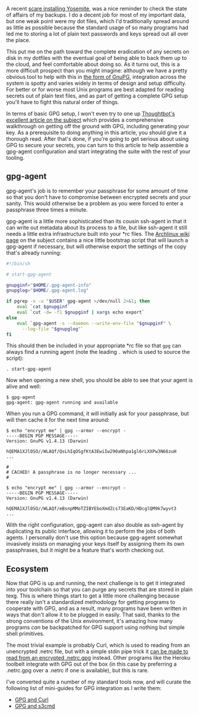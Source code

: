 A recent [scare installing Yosemite](/fragments/yosemite-progress), was a nice reminder to check the state of affairs of my backups. I do a decent job for most of my important data, but one weak point were my dot files, which I'd traditionally spread around as little as possible because the standard usage of so many programs had led me to storing a lot of plain text passwords and keys spread out all over the place.

This put me on the path toward the complete eradication of any secrets on disk in my dotfiles with the eventual goal of being able to back them up to the cloud, and feel comfortable about doing so. As it turns out, this is a more difficult prospect than you might imagine: although we have a pretty obvious tool to help with this in [the form of GnuPG](https://wiki.archlinux.org/index.php/GnuPG), integration across the system is spotty and varies widely in terms of design and setup difficulty. For better or for worse most Unix programs are best adapted for reading secrets out of plain text files, and as part of getting a complete GPG setup you'll have to fight this natural order of things.

In terms of basic GPG setup, I won't even try to one up [Thoughtbot's excellent article on the subject](http://robots.thoughtbot.com/pgp-and-you) which provides a comprehensive walkthrough on getting off the ground with GPG, including generating your key. As a prerequisite to doing anything in this article, you should give it a thorough read. After that's done, if you're going to get serious about using GPG to secure your secrets, you can turn to this article to help assemble a gpg-agent configuration and start integrating the suite with the rest of your tooling.

## gpg-agent

gpg-agent's job is to remember your passphrase for some amount of time so that you don't have to compromise between encrypted secrets and your sanity. This would otherwise be a problem as you were forced to enter a passphrase three times a minute.

gpg-agent is a little more sophisticated than its cousin ssh-agent in that it can write out metadata about its process to a file, but like ssh-agent it still needs a little extra infrastructure built into your *rc files. The [Archlinux wiki page](https://wiki.archlinux.org/index.php/GnuPG#gpg-agent) on the subject contains a nice little bootstrap script that will launch a gpg-agent if necessary, but will otherwise export the settings of the copy that's already running:

``` sh
#!/bin/sh

# start-gpg-agent

gnupginf="$HOME/.gpg-agent-info"
gnupglog="$HOME/.gpg-agent.log"

if pgrep -x -u "$USER" gpg-agent >/dev/null 2>&1; then
    eval `cat $gnupginf`
    eval `cut -d= -f1 $gnupginf | xargs echo export`
else
    eval `gpg-agent -s --daemon --write-env-file "$gnupginf" \
      --log-file "$gnupglog"`
fi
```

This should then be included in your appropriate *rc file so that `gpg` can always find a running agent (note the leading `.` which is used to source the script):

```
. start-gpg-agent
```

Now when opening a new shell, you should be able to see that your agent is alive and well:

```
$ gpg-agent
gpg-agent: gpg-agent running and available
```

When you run a GPG command, it will initially ask for your passphrase, but will then cache it for the next time around:

```
$ echo "encrypt me" | gpg --armor --encrypt -
-----BEGIN PGP MESSAGE-----
Version: GnuPG v1.4.13 (Darwin)

hQEMA1XJl0SO//WLAQf/QsLhIqOSgfKtA3EwiIw290aNhpa1gl6rLXXPw3N66zuH
...

#
# CACHED! A passphrase is no longer necessary ...
#

$ echo "encrypt me" | gpg --armor --encrypt -
-----BEGIN PGP MESSAGE-----
Version: GnuPG v1.4.13 (Darwin)

hQEMA1XJl0SO//WLAQf/eBsnpMMoTZIBYEboXmdZcs73EaKD/HDcglQM9k7wyvt3
...
```

With the right configuration, gpg-agent can also double as ssh-agent by duplicating its public interface, allowing it to perform the jobs of both agents. I personally don't use this option because gpg-agent somewhat invasively insists on managing your keys itself by assigning them its own passphrases, but it might be a feature that's worth checking out.

## Ecosystem

Now that GPG is up and running, the next challenge is to get it integrated into your toolchain so that you can purge any secrets that are stored in plain texg. This is where things start to get a little more challenging because there really isn't a standardized methodology for getting programs to cooperate with GPG, and as a result, many programs have been written in ways that don't allow it to be plugged in easily. That said, thanks to the strong conventions of the Unix environment, it's amazing how many programs _can_ be backpatched for GPG support using nothing but simple shell primitives.

The most trivial example is probably Curl, which is used to reading from an unencrypted .netrc file, but with a simple stdin pipe trick it [can be made to read from an encrypted .netrc.gpg](/fragments/gpg-curl) instead. Other programs like the Heroku toolbelt integrate with GPG out of the box (in this case by preferring a .netrc.gpg over a .netrc if one is available), but this is rare.

I've converted quite a number of my standard tools now, and will curate the following list of mini-guides for GPG integration as I write them:

* [GPG and Curl](/fragments/gpg-curl)
* [GPG and s3cmd](/fragments/gpg-s3cmd)
